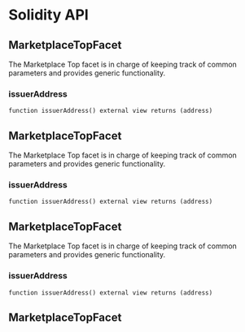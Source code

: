 # Solidity API

## MarketplaceTopFacet

The Marketplace Top facet is in charge of keeping track of common parameters and provides
generic functionality.

### issuerAddress

```solidity
function issuerAddress() external view returns (address)
```

## MarketplaceTopFacet

The Marketplace Top facet is in charge of keeping track of common parameters and provides
generic functionality.

### issuerAddress

```solidity
function issuerAddress() external view returns (address)
```

## MarketplaceTopFacet

The Marketplace Top facet is in charge of keeping track of common parameters and provides
generic functionality.

### issuerAddress

```solidity
function issuerAddress() external view returns (address)
```

## MarketplaceTopFacet

